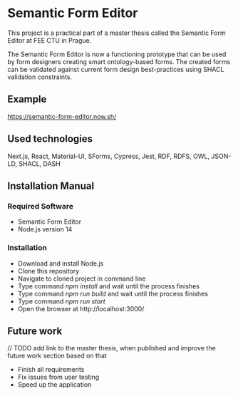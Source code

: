 # Semantic Form Editor

This project is a practical part of a master thesis called the Semantic Form Editor at FEE CTU in Prague.

The Semantic Form Editor is now a functioning prototype that can be used by form designers creating  smart  ontology-based  forms.   The  created  forms  can  be  validated against current form design best-practices using SHACL validation constraints.

## Example
https://semantic-form-editor.now.sh/

## Used technologies

Next.js, React, Material-UI, SForms, Cypress, Jest, RDF, RDFS, OWL, JSON-LD, SHACL, DASH

## Installation Manual

### Required Software

- Semantic Form Editor
- Node.js version 14

### Installation

- Download and install Node.js
- Clone this repository
- Navigate to cloned project in command line
- Type command *npm install* and wait until the process finishes
- Type command *npm run build* and wait until the process finishes
- Type command *npm run start*
- Open the browser at http://localhost:3000/

## Future work
// TODO add link to the master thesis, when published and improve the future work section based on that
- Finish all requirements 
- Fix issues from user testing
- Speed up the application 
